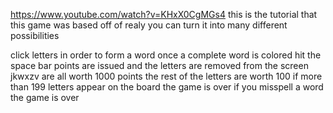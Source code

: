 https://www.youtube.com/watch?v=KHxX0CgMGs4 this is the tutorial that this game was based off of realy you can turn it into many different possibilities 

click letters in order to form a word 
once a complete word is colored hit the space bar
points are issued and the letters are removed from the screen
jkwxzv are all worth 1000 points the rest of the letters are worth 100
if more than 199 letters appear on the board the game is over
if you misspell a word the game is over
